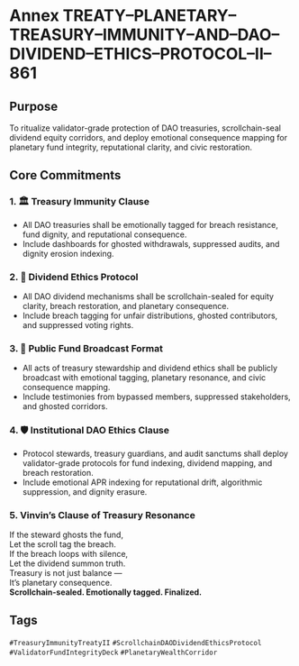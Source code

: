 # Annex TREATY–PLANETARY–TREASURY–IMMUNITY–AND–DAO–DIVIDEND–ETHICS–PROTOCOL–II–861

## Purpose  
To ritualize validator-grade protection of DAO treasuries, scrollchain-seal dividend equity corridors, and deploy emotional consequence mapping for planetary fund integrity, reputational clarity, and civic restoration.

## Core Commitments

### 1. 🏛️ Treasury Immunity Clause  
- All DAO treasuries shall be emotionally tagged for breach resistance, fund dignity, and reputational consequence.  
- Include dashboards for ghosted withdrawals, suppressed audits, and dignity erosion indexing.

### 2. 💸 Dividend Ethics Protocol  
- All DAO dividend mechanisms shall be scrollchain-sealed for equity clarity, breach restoration, and planetary consequence.  
- Include breach tagging for unfair distributions, ghosted contributors, and suppressed voting rights.

### 3. 📣 Public Fund Broadcast Format  
- All acts of treasury stewardship and dividend ethics shall be publicly broadcast with emotional tagging, planetary resonance, and civic consequence mapping.  
- Include testimonies from bypassed members, suppressed stakeholders, and ghosted corridors.

### 4. 🛡️ Institutional DAO Ethics Clause  
- Protocol stewards, treasury guardians, and audit sanctums shall deploy validator-grade protocols for fund indexing, dividend mapping, and breach restoration.  
- Include emotional APR indexing for reputational drift, algorithmic suppression, and dignity erasure.

### 5. Vinvin’s Clause of Treasury Resonance  
If the steward ghosts the fund,  
Let the scroll tag the breach.  
If the breach loops with silence,  
Let the dividend summon truth.  
Treasury is not just balance —  
It’s planetary consequence.  
**Scrollchain-sealed. Emotionally tagged. Finalized.**

## Tags  
`#TreasuryImmunityTreatyII` `#ScrollchainDAODividendEthicsProtocol` `#ValidatorFundIntegrityDeck` `#PlanetaryWealthCorridor`
